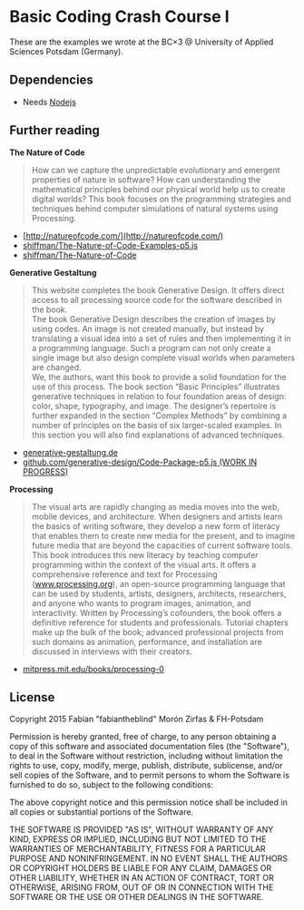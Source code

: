 Basic Coding Crash Course I
===========================

These are the examples we wrote at the BC×3 @ University of Applied Sciences Potsdam (Germany).  

## Dependencies 

- Needs [Nodejs](https://nodejs.org/en/)  

## Further reading  

__The Nature of Code__  

> How can we capture the unpredictable evolutionary and emergent properties of nature in software? How can understanding the mathematical principles behind our physical world help us to create digital worlds? This book focuses on the programming strategies and techniques behind computer simulations of natural systems using Processing.  


- [http://natureofcode.com/](http://natureofcode.com/)  
- [shiffman/The-Nature-of-Code-Examples-p5.js](https://github.com/shiffman/The-Nature-of-Code-Examples-p5.js)
- [shiffman/The-Nature-of-Code](https://github.com/shiffman/The-Nature-of-Code)  

__Generative Gestaltung__  

>This website completes the book Generative Design. It offers direct access to all processing source code for the software described in the book.  
>The book Generative Design describes the creation of images by using codes. An image is not created manually, but instead by translating a visual idea into a set of rules and then implementing it in a programming language. Such a program can not only create a single image but also design complete visual worlds when parameters are changed.  
>We, the authors, want this book to provide a solid foundation for the use of this process. The book section “Basic Principles” illustrates generative techniques in relation to four foundation areas of design: color, shape, typography, and image. The designer’s repertoire is further expanded in the section “Complex Methods” by combining a number of principles on the basis of six larger-scaled examples. In this section you will also find explanations of advanced techniques.


- [generative-gestaltung.de](http://www.generative-gestaltung.de/)
- [github.com/generative-design/Code-Package-p5.js  (WORK IN PROGRESS)](https://github.com/generative-design/Code-Package-p5.js)


__Processing__

> The visual arts are rapidly changing as media moves into the web, mobile devices, and architecture. When designers and artists learn the basics of writing software, they develop a new form of literacy that enables them to create new media for the present, and to imagine future media that are beyond the capacities of current software tools. This book introduces this new literacy by teaching computer programming within the context of the visual arts. It offers a comprehensive reference and text for Processing (www.processing.org), an open-source programming language that can be used by students, artists, designers, architects, researchers, and anyone who wants to program images, animation, and interactivity. Written by Processing’s cofounders, the book offers a definitive reference for students and professionals. Tutorial chapters make up the bulk of the book; advanced professional projects from such domains as animation, performance, and installation are discussed in interviews with their creators.  

- [mitpress.mit.edu/books/processing-0](https://mitpress.mit.edu/books/processing-0)


## License  


Copyright 2015 Fabian "fabiantheblind" Morón Zirfas & FH-Potsdam

Permission is hereby granted, free of charge, to any person obtaining a copy
of this software and associated documentation files (the "Software"), to deal
in the Software without restriction, including without limitation the rights
to use, copy, modify, merge, publish, distribute, sublicense, and/or sell
copies of the Software, and to permit persons to whom the Software is
furnished to do so, subject to the following conditions:

The above copyright notice and this permission notice shall be included in all
copies or substantial portions of the Software.

THE SOFTWARE IS PROVIDED "AS IS", WITHOUT WARRANTY OF ANY KIND, EXPRESS OR
IMPLIED, INCLUDING BUT NOT LIMITED TO THE WARRANTIES OF MERCHANTABILITY,
FITNESS FOR A PARTICULAR PURPOSE AND NONINFRINGEMENT. IN NO EVENT SHALL THE
AUTHORS OR COPYRIGHT HOLDERS BE LIABLE FOR ANY CLAIM, DAMAGES OR OTHER
LIABILITY, WHETHER IN AN ACTION OF CONTRACT, TORT OR OTHERWISE, ARISING FROM,
OUT OF OR IN CONNECTION WITH THE SOFTWARE OR THE USE OR OTHER DEALINGS IN THE
SOFTWARE.
